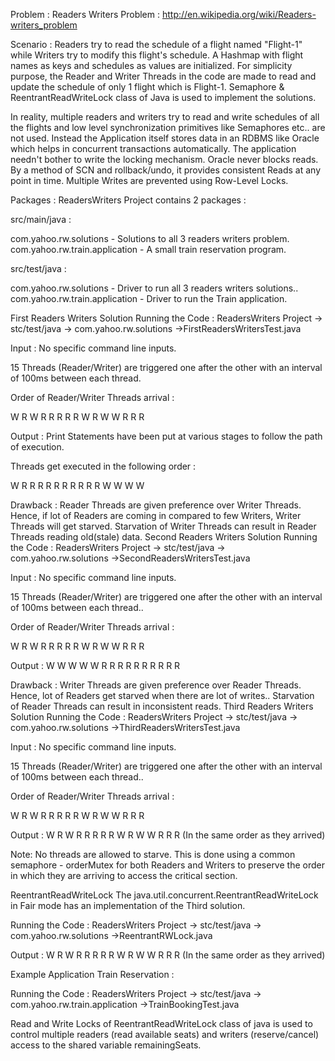 Problem :
Readers Writers Problem : http://en.wikipedia.org/wiki/Readers-writers_problem

Scenario :
Readers try to read the schedule of a flight named "Flight-1" while Writers try to modify this flight's schedule. A Hashmap with flight names as keys and schedules as values are initialized. For simplicity purpose, the Reader and Writer Threads in the code are made to read and update the schedule of only 1 flight which is Flight-1. Semaphore & ReentrantReadWriteLock class of Java is used to implement the solutions.

In reality, multiple readers and writers try to read and write schedules of all the flights and low level synchronization primitives like Semaphores etc.. are not used. Instead the Application itself stores data in an RDBMS like Oracle which helps in concurrent transactions automatically. The application needn't bother to write the locking mechanism. Oracle never blocks reads. By a method of SCN and rollback/undo, it provides consistent Reads at any point in time. Multiple Writes are prevented using Row-Level Locks.

Packages :
ReadersWriters Project contains 2 packages :

src/main/java :

com.yahoo.rw.solutions - Solutions to all 3 readers writers problem. com.yahoo.rw.train.application - A small train reservation program.

src/test/java :

com.yahoo.rw.solutions - Driver to run all 3 readers writers solutions.. com.yahoo.rw.train.application - Driver to run the Train application.

First Readers Writers Solution
Running the Code :
ReadersWriters Project -> stc/test/java -> com.yahoo.rw.solutions ->FirstReadersWritersTest.java

Input :
No specific command line inputs.

15 Threads (Reader/Writer) are triggered one after the other with an interval of 100ms between each thread.

Order of Reader/Writer Threads arrival :

W R W R R R R R W R W W R R R

Output :
Print Statements have been put at various stages to follow the path of execution.

Threads get executed in the following order :

W R R R R R R R R R R W W W W

Drawback :
Reader Threads are given preference over Writer Threads. Hence, if lot of Readers are coming in compared to few Writers, Writer Threads will get starved.
Starvation of Writer Threads can result in Reader Threads reading old(stale) data.
Second Readers Writers Solution
Running the Code :
ReadersWriters Project -> stc/test/java -> com.yahoo.rw.solutions ->SecondReadersWritersTest.java

Input :
No specific command line inputs.

15 Threads (Reader/Writer) are triggered one after the other with an interval of 100ms between each thread..

Order of Reader/Writer Threads arrival :

W R W R R R R R W R W W R R R

Output :
W W W W W R R R R R R R R R R

Drawback :
Writer Threads are given preference over Reader Threads. Hence, lot of Readers get starved when there are lot of writes..
Starvation of Reader Threads can result in inconsistent reads.
Third Readers Writers Solution
Running the Code :
ReadersWriters Project -> stc/test/java -> com.yahoo.rw.solutions ->ThirdReadersWritersTest.java

Input :
No specific command line inputs.

15 Threads (Reader/Writer) are triggered one after the other with an interval of 100ms between each thread..

Order of Reader/Writer Threads arrival :

W R W R R R R R W R W W R R R

Output :
W R W R R R R R W R W W R R R (In the same order as they arrived)

Note:
No threads are allowed to starve. This is done using a common semaphore - orderMutex for both Readers and Writers to preserve the order in which they are arriving to access the critical section.

ReentrantReadWriteLock
The java.util.concurrent.ReentrantReadWriteLock in Fair mode has an implementation of the Third solution.

Running the Code :
ReadersWriters Project -> stc/test/java -> com.yahoo.rw.solutions ->ReentrantRWLock.java

Output :
W R W R R R R R W R W W R R R (In the same order as they arrived)

Example Application
Train Reservation :

Running the Code :
ReadersWriters Project -> stc/test/java -> com.yahoo.rw.train.application ->TrainBookingTest.java

Read and Write Locks of ReentrantReadWriteLock class of java is used to control multiple readers (read available seats) and writers (reserve/cancel) access to the shared variable remainingSeats.